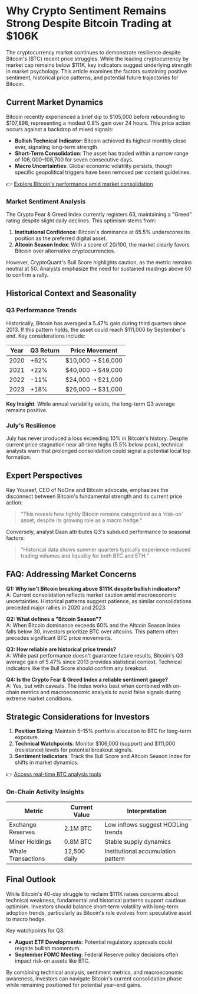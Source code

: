# Why Crypto Sentiment Remains Strong Despite Bitcoin Trading at $106K  

The cryptocurrency market continues to demonstrate resilience despite Bitcoin's (BTC) recent price struggles. While the leading cryptocurrency by market cap remains below $111K, key indicators suggest underlying strength in market psychology. This article examines the factors sustaining positive sentiment, historical price patterns, and potential future trajectories for Bitcoin.  

## Current Market Dynamics  

Bitcoin recently experienced a brief dip to $105,000 before rebounding to $107,898, representing a modest 0.8% gain over 24 hours. This price action occurs against a backdrop of mixed signals:  

- **Bullish Technical Indicator**: Bitcoin achieved its highest monthly close ever, signaling long-term strength.  
- **Short-Term Consolidation**: The asset has traded within a narrow range of $106,000–$108,700 for seven consecutive days.  
- **Macro Uncertainties**: Global economic volatility persists, though specific geopolitical triggers have been removed per content guidelines.  

👉 [Explore Bitcoin's performance amid market consolidation](https://bit.ly/okx-bonus)  

### Market Sentiment Analysis  

The Crypto Fear & Greed Index currently registers 63, maintaining a "Greed" rating despite slight daily declines. This optimism stems from:  

1. **Institutional Confidence**: Bitcoin's dominance at 65.5% underscores its position as the preferred digital asset.  
2. **Altcoin Season Index**: With a score of 20/100, the market clearly favors Bitcoin over alternative cryptocurrencies.  

However, CryptoQuant's Bull Score highlights caution, as the metric remains neutral at 50. Analysts emphasize the need for sustained readings above 60 to confirm a rally.  

## Historical Context and Seasonality  

### Q3 Performance Trends  

Historically, Bitcoin has averaged a 5.47% gain during third quarters since 2013. If this pattern holds, the asset could reach $111,000 by September's end. Key considerations include:  

| Year | Q3 Return | Price Movement |  
|------|-----------|----------------|  
| 2020 | +62%      | $10,000 ➝ $16,000 |  
| 2021 | +22%      | $40,000 ➝ $49,000 |  
| 2022 | -11%      | $24,000 ➝ $21,000 |  
| 2023 | +18%      | $26,000 ➝ $31,000 |  

**Key Insight**: While annual variability exists, the long-term Q3 average remains positive.  

### July's Resilience  

July has never produced a loss exceeding 10% in Bitcoin's history. Despite current price stagnation near all-time highs (5.5% below peak), technical analysts warn that prolonged consolidation could signal a potential local top formation.  

## Expert Perspectives  

Ray Youssef, CEO of NoOne and Bitcoin advocate, emphasizes the disconnect between Bitcoin's fundamental strength and its current price action:  

> "This reveals how tightly Bitcoin remains categorized as a 'risk-on' asset, despite its growing role as a macro hedge."  

Conversely, analyst Daan attributes Q3's subdued performance to seasonal factors:  

> "Historical data shows summer quarters typically experience reduced trading volumes and liquidity for both BTC and ETH."  

## FAQ: Addressing Market Concerns  

**Q1: Why isn't Bitcoin breaking above $111K despite bullish indicators?**  
A: Current consolidation reflects market caution amid macroeconomic uncertainties. Historical patterns suggest patience, as similar consolidations preceded major rallies in 2020 and 2023.  

**Q2: What defines a "Bitcoin Season"?**  
A: When Bitcoin dominance exceeds 60% and the Altcoin Season Index falls below 30, investors prioritize BTC over altcoins. This pattern often precedes significant BTC price movements.  

**Q3: How reliable are historical price trends?**  
A: While past performance doesn't guarantee future results, Bitcoin's Q3 average gain of 5.47% since 2013 provides statistical context. Technical indicators like the Bull Score should confirm any breakout.  

**Q4: Is the Crypto Fear & Greed Index a reliable sentiment gauge?**  
A: Yes, but with caveats. The index works best when combined with on-chain metrics and macroeconomic analysis to avoid false signals during extreme market conditions.  

## Strategic Considerations for Investors  

1. **Position Sizing**: Maintain 5–15% portfolio allocation to BTC for long-term exposure.  
2. **Technical Watchpoints**: Monitor $106,000 (support) and $111,000 (resistance) levels for potential breakout signals.  
3. **Sentiment Indicators**: Track the Bull Score and Altcoin Season Index for shifts in market dynamics.  

👉 [Access real-time BTC analysis tools](https://bit.ly/okx-bonus)  

### On-Chain Activity Insights  

| Metric                | Current Value | Interpretation |  
|-----------------------|---------------|----------------|  
| Exchange Reserves     | 2.1M BTC      | Low inflows suggest HODLing trends |  
| Miner Holdings        | 0.8M BTC      | Stable supply dynamics |  
| Whale Transactions    | 12,500 daily  | Institutional accumulation pattern |  

## Final Outlook  

While Bitcoin's 40-day struggle to reclaim $111K raises concerns about technical weakness, fundamental and historical patterns support cautious optimism. Investors should balance short-term volatility with long-term adoption trends, particularly as Bitcoin's role evolves from speculative asset to macro hedge.  

Key watchpoints for Q3:  
- **August ETF Developments**: Potential regulatory approvals could reignite bullish momentum.  
- **September FOMC Meeting**: Federal Reserve policy decisions often impact risk-on assets like BTC.  

By combining technical analysis, sentiment metrics, and macroeconomic awareness, investors can navigate Bitcoin's current consolidation phase while remaining positioned for potential year-end gains.
